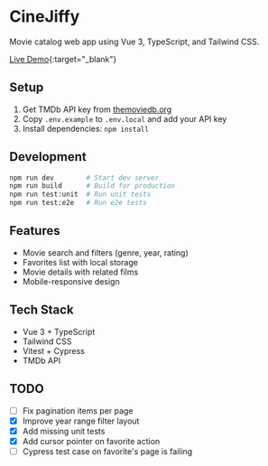 # CineJiffy

Movie catalog web app using Vue 3, TypeScript, and Tailwind CSS.

[Live Demo](https://cinejiffy.vercel.app/){:target="_blank"}

## Setup

1. Get TMDb API key from [themoviedb.org](https://www.themoviedb.org/settings/api)
2. Copy `.env.example` to `.env.local` and add your API key
3. Install dependencies: `npm install`

## Development

```sh
npm run dev        # Start dev server
npm run build      # Build for production
npm run test:unit  # Run unit tests
npm run test:e2e   # Run e2e tests
```

## Features

- Movie search and filters (genre, year, rating)
- Favorites list with local storage
- Movie details with related films
- Mobile-responsive design

## Tech Stack

- Vue 3 + TypeScript
- Tailwind CSS
- Vitest + Cypress
- TMDb API

## TODO

- [ ] Fix pagination items per page
- [X] Improve year range filter layout
- [X] Add missing unit tests
- [X] Add cursor pointer on favorite action
- [ ] Cypress test case on favorite's page is failing